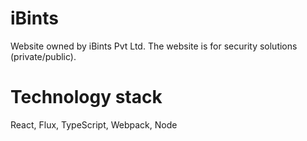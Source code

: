 # iBints
Website owned by iBints Pvt Ltd. The website is for security solutions  (private/public).

# Technology stack
React, Flux, TypeScript, Webpack, Node
